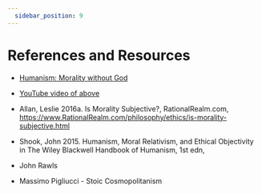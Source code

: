```yaml
---
  sidebar_position: 9
---
```


# References and Resources

* [Humanism: Morality without God](https://www.meetup.com/humanists_australia/events/302523724/?fbclid=IwY2xjawG0txpleHRuA2FlbQIxMQABHRhwytVn0bTItMfBD-8XclH3adOMK_dMtewU0OOsgxSvmTVgBhdF73zUUQ_aem_tGQOhsVyGjB8A9DvGEXpjQ)

* [YouTube video of above](https://www.youtube.com/watch?v=AhgJuIzNxCg)

* Allan, Leslie 2016a. Is Morality Subjective?, RationalRealm.com,
https://www.RationalRealm.com/philosophy/ethics/is-morality-subjective.html

* Shook, John 2015. Humanism, Moral Relativism, and Ethical Objectivity in The Wiley Blackwell Handbook of Humanism, 1st edn,


* John Rawls

* Massimo Pigliucci - Stoic Cosmopolitanism

